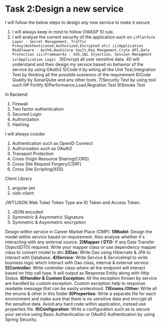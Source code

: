 # Task 2:Design a new service
I will follow the below steps to design any new service to make it secure

1) I will always keep in mind to follow OWASP 10 rule.
2) I will analyse the current  security of the application such on 
`i)Platform Layer - Secret Management, Traffic Proxy(Authenticated,Authorized,Encrypted etc)
 ii)Application Middleware - Auth0,HashiCorp Vault,Key Mangement,Cryto API,Data Protection
 iii)Frameworks - XSS,SQL Injection, Session Managment
 iv)Application Logic `
3)Encrypt all user sensitive data.
4)I will understand and then design my service based on behavior of the service by using OAuth2
5)Code it by witing all the Unit Test,Integration Test by thinking all the possible sceneiors of the requirement
6)Code Quality by SonarQube and any other tools.
7)Security Test by using tool such HP Fortify
8)Performance,Load,Regration Test
9)Smoke Test

In Backend
1) Firewall
2) Two factor authentication
3) Secured Login
4) Authorization
5) Hashing

I will always cosider
1) Authentication such as OpenID Connect
2) Authorization such as OAuth2
3) Transport Protection
4) Cross Origin Resource Sharing(CORS)
5) Cross Site Request Forgery(CSRF)
6) Cross Site Scripting(XSS)

Client Library
1) angular-jwt
2) oidc-client

JWT(JSON Web Toke) Token Type are ID Token and Access Token.
1) JSON encoded
2) Symmetric & Asymmetric Signature
3) Symmetric & Asymmetric encryption

Design within service in Career Market Place (CMP):
**1)Model:** Design the model within service based on requirement. Also analyse whether it's interacting with any external source.
**2)Mapper / DTO:** If any Data Transfer Object(DTO) required. Write your mapper class or use dependency mapper class to convert model to dto
**3)Dao:** Write Dao using Hibernate & JPA to interact with Database.
**4)Service:** Write Service & ServiceImpl to write business logic which interact with Dao class, internal & external service
**5)Controller:** Write controller class where all the endpoint will interact based on http call type. It will output as Response Entity along with Http Status.
**6)Handler & Custom Exception:** All the exception thrown by service are handled by custom exception. Custom exception help to response readable message that can be easily understood.
**7)Enums /Other:** Write all the enums & other in this folder
**8)Properties:** Write a separate file for each environment and make sure that there is no sensitive data and encrypt all the sensitive data. Avoid any hard code within application, instead use properties file.
**9)Configuration**: Write a configuration such as to secure your service using Basic Authentication or OAuth2 Authentication by using Spring Security.


